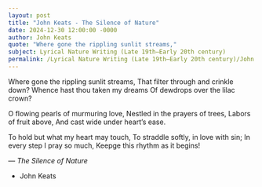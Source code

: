 ```yaml
---
layout: post
title: "John Keats - The Silence of Nature"
date: 2024-12-30 12:00:00 -0000
author: John Keats
quote: "Where gone the rippling sunlit streams,"
subject: Lyrical Nature Writing (Late 19th–Early 20th century)
permalink: /Lyrical Nature Writing (Late 19th–Early 20th century)/John Keats/John Keats - The Silence of Nature
---
```


Where gone the rippling sunlit streams,
   That filter through and crinkle down?
Whence hast thou taken my dreams
   Of dewdrops over the lilac crown?

O flowing pearls of murmuring love,
   Nestled in the prayers of trees,
Labors of fruit above,
   And cast wide under heart’s ease.

To hold but what my heart may touch,
   To straddle softly, in love with sin;
In every step I pray so much,
   Keepge this rhythm as it begins!

— *The Silence of Nature*

- John Keats
